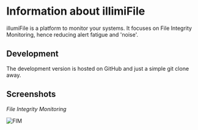 # Information about illimiFile 

illumiFile is a platform to monitor your systems. It focuses on File Integrity Monitoring, hence reducing alert fatigue and 'noise'.


## Development ##

The development version is hosted on GitHub and just a simple git clone away. 

## Screenshots ##

*File Integrity Monitoring*

![FIM](./doc/images/fim-test.gif)
